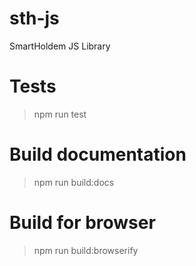 # sth-js
SmartHoldem JS Library

# Tests

> npm run test

# Build documentation

> npm run build:docs

# Build for browser

> npm run build:browserify





